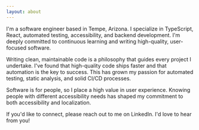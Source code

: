 ```yaml
---
layout: about
---
```


<p>
I'm a software engineer based in Tempe, Arizona.
I specialize in TypeScript, React, automated testing, accessibility, and backend development.
I'm deeply committed to continuous learning and writing high-quality, user-focused software.
</p>

<p>
Writing clean, maintainable code is a philosophy that guides every project I undertake.
I've found that high-quality code ships faster and that automation is the key to success.
This has grown my passion for automated testing, static analysis, and solid CI/CD processes.
</p>

<p>
Software is for people, so I place a high value in user experience.
Knowing people with different accessibility needs has shaped my commitment to both accessibility and localization.
</p>

<p>
If you'd like to connect, please reach out to me on LinkedIn.
I'd love to hear from you!
</p>
